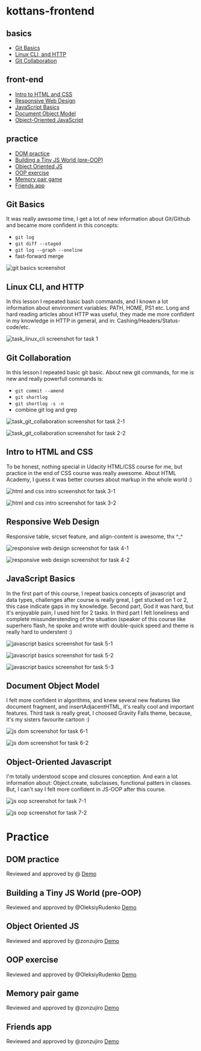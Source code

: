 # kottans-frontend

## basics

- [Git Basics](#git_basics)
- [Linux CLI, and HTTP](#linux_cli)
- [Git Collaboration](#git_collab)

## front-end

- [Intro to HTML and CSS](#intro_html)
- [Responsive Web Design](#web_design)
- [JavaScript Basics](#js_basics)
- [Document Object Model](#js_dom)
- [Object-Oriented JavaScript](#js_oop)

## practice

- [DOM practice](#dom_practice)
- [Building a Tiny JS World (pre-OOP)](#tiny_js)
- [Object Oriented JS](#frogger)
- [OOP exercise](#tiny_js_oop)
- [Memory pair game](#memory)
- [Friends app](#friends)

## <a name="git_basics">Git Basics</a>

It was really awesome time, I get a lot of new information
about Git/Github and became more confident in this concepts:

- `git log`
- `git diff --staged`
- `git log --graph --oneline`
- fast-forward merge

![git basics screenshot](task_git_basics/screenshot-task_0.png)

## <a name="linux_cli">Linux CLI, and HTTP</a>

In this lesson I repeated basic bash commands, and I known a lot information about environment variables: PATH, HOME, PS1 etc. Long and hard reading articles about HTTP was useful, they made me more confident in my knowledge in HTTP in general, and in: Cashing/Headers/Status-code/etc.

![task_linux_cli screenshot for task 1](task_linux_cli/screenshot-task_1.png)

## <a name="git_collab">Git Collaboration</a>

In this lesson I repeated basic git basic. About new git commands, for me is new and really powerfull commands is:

- `git commit --amend`
- `git shortlog`
- `git shortlog -s -n`
- combine git log and grep

![task_git_collaboration screenshot for task 2-1](task_git_collaboration/screenshot-task_2-1.png)

![task_git_collaboration screenshot for task 2-2](task_git_collaboration/screenshot-task_2-2.png)

## <a name="intro_html">Intro to HTML and CSS</a>

To be honest, nothing special in Udacity HTML/CSS course for me,
but practice in the end of CSS course was really awesome. About HTML Academy, I guess it was better courses about markup in the whole world :)

![html and css intro screenshot for task 3-1](task_git_html_css_intro/screenshot-task_3-1.png)

![html and css intro screenshot for task 3-2](task_git_html_css_intro/screenshot-task_3-2.png)

## <a name="web_design">Responsive Web Design</a>

Responsive table, srcset feature, and align-content is awesome, thx ^\_^

![responsive web design screenshot for task 4-1](task_responsive_web_design/screenshot-task_4-1.png)

![responsive web design screenshot for task 4-2](task_responsive_web_design/screenshot-task_4-2.png)

## <a name="js_basics">JavaScript Basics</a>

In the first part of this course, I repeat basics concepts of javascript and data types, challenges after course is really great, I get stucked on 1 or 2, this case indicate gaps in my knowledge. Second part, God it was hard, but it's enjoyable pain, I used hint for 2 tasks. In third part I felt loneliness and complete missunderstending of the situation (speaker of this course like superhero flash, he spoke and wrote with double-quick speed and theme is really hard to understent :)

![javascript basics screenshot for task 5-1](task_javascript_basics/screenshot-task_5-1.png)

![javascript basics screenshot for task 5-2](task_javascript_basics/screenshot-task_5-2.png)

![javascript basics screenshot for task 5-3](task_javascript_basics/screenshot-task_5-3.png)

## <a name="js_dom">Document Object Model</a>

I felt more confident in algorithms, and knew several new features like document fragment, and insertAdjacentHTML, it's really cool and important features. Third task is really great, I choosed Gravity Falls theme, because, it's my sisters favourite cartoon :)

![js dom screenshot for task 6-1](task_js_dom/screenshot-task_6-1.png)

![js dom screenshot for task 6-2](task_js_dom/screenshot-task_6-2.png)

## <a name="js_oop">Object-Oriented Javascript</a>

I'm totally understood scope and closures conception. And earn a lot information about: Object.create, subclasses, functional patters in classes. But, I can't say I felt more confident in JS-OOP after this course.

![js oop screenshot for task 7-1](task_js_oop/screenshot-task_7-1.png)

![js oop screenshot for task 7-2](task_js_oop/screenshot-task_7-2.png)

# Practice

## <a name="dom_practice">DOM practice</a>
Reviewed and approved by @<zonzujiro>
[Demo](https://cuteshaun.github.io/Gravity_falls/)

## <a name="tiny_js">Building a Tiny JS World (pre-OOP)</a>
Reviewed and approved by @OleksiyRudenko
[Demo](https://cuteshaun.github.io/a-tiny-JS-world/)

## <a name="frogger">Object Oriented JS</a>
Reviewed and approved by @zonzujiro
[Demo](https://cuteshaun.github.io/frogger/)

## <a name="tiny_js_oop">OOP exercise</a>
Reviewed and approved by @OleksiyRudenko
[Demo](https://cuteshaun.github.io/a-tiny-JS-oop/)

## <a name="memory">Memory pair game</a>
Reviewed and approved by @zonzujiro
[Demo](https://cuteshaun.github.io/Pair_game/)

## <a name="friends">Friends app</a>
Reviewed and approved by @zonzujiro
[Demo](https://cuteshaun.github.io/Friends_app/)
